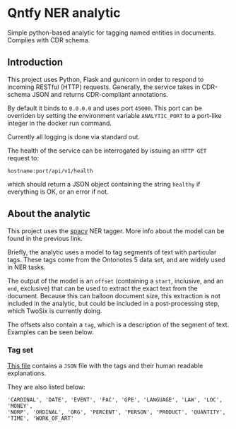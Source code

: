 # Qntfy NER analytic

Simple python-based analytic for tagging named entities in documents.
Complies with CDR schema.

## Introduction

This project uses Python, Flask and gunicorn in order to respond to incoming
RESTful (HTTP) requests. Generally, the service takes in CDR-schema JSON and
returns CDR-compliant annotations.

By default it binds to `0.0.0.0` and uses port `45000`. This port can
be overriden by setting the environment variable `ANALYTIC_PORT` to a
port-like integer in the docker run command.

Currently all logging is done via standard out.

The health of the service can be interrogated by issuing an `HTTP GET`
request to:

```
hostname:port/api/v1/health
```

which should return a JSON object containing the string `healthy` if
everything is OK, or an error if not.

## About the analytic

This project uses the [spacy](https://spacy.io/models/en) NER tagger.
More info about the model can be found in the previous link.

Briefly, the analytic uses a model to tag segments of text with particular
tags. These tags come from the Ontonotes 5 data set, and are widely used
in NER tasks.

The output of the model is an `offset` (containing a `start`, inclusive,
and an `end`, exclusive) that can be used to extract the exact text from
the document. Because this can balloon document size, this extraction
is not included in the analytic, but could be included in a post-processing
step, which TwoSix is currently doing.

The offsets also contain a `tag`, which is a description of the segment of text.
Examples can be seen below.

### Tag set

[This file](tags.json) contains a `JSON` file with the tags
and their human readable explanations.

They are also listed below:

``` shell
'CARDINAL', 'DATE', 'EVENT', 'FAC', 'GPE', 'LANGUAGE', 'LAW', 'LOC', 'MONEY',
'NORP', 'ORDINAL', 'ORG', 'PERCENT', 'PERSON', 'PRODUCT', 'QUANTITY',
'TIME', 'WORK_OF_ART'
```
